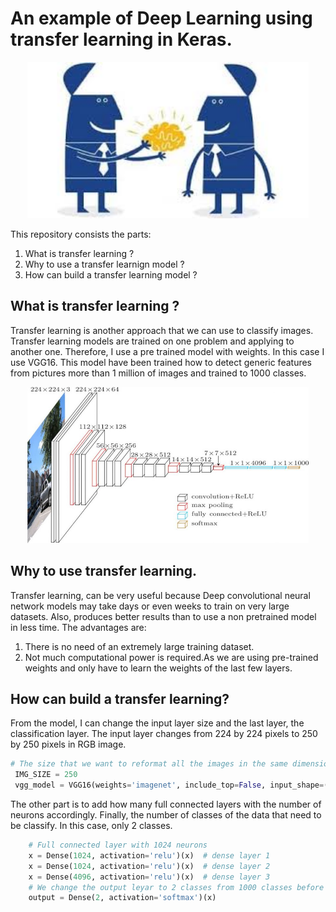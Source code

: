 # An example of Deep Learning using transfer learning in Keras.


<p align="center"> 
<img src="https://github.com/BardisRenos/TransferLearning/blob/master/transferLearning.jfif" width="450" height="250">
</p>



This repository consists the parts:

1. What is transfer learning ?
2. Why to use a transfer learnign model ?
3. How can build a transfer learning model ?


## What is transfer learning ?
Transfer learning is another approach that we can use to classify images. Transfer learning models are trained on one problem and applying to another one. Therefore, I use a pre trained model with weights. In this case I use VGG16. This model have been trained how to detect generic features from pictures more than 1 million of images and trained to 1000 classes. 

<p align="center"> 
<img src="https://github.com/BardisRenos/TransferLearning/blob/master/vgg16.jpg" width="450" height="250">
</p>


## Why to use transfer learning.
Transfer learning, can be very useful because Deep convolutional neural network models may take days or even weeks to train on very large datasets. Also, produces better results than to use a non pretrained model in less time. The advantages are:
    
   1. There is no need of an extremely large training dataset.
   2. Not much computational power is required.As we are using pre-trained weights and only have to learn the weights of the last few layers.

## How can build a transfer learning?
From the model, I can change the input layer size and the last layer, the classification layer. The input layer changes from 224 by 224 pixels to 250 by 250 pixels in RGB image.

```python
# The size that we want to reformat all the images in the same dimensions
 IMG_SIZE = 250
 vgg_model = VGG16(weights='imagenet', include_top=False, input_shape=(IMG_SIZE, IMG_SIZE, 3))
```

The other part is to add how many full connected layers with the number of neurons accordingly. Finally, the number of classes of the data that need to be classify. In this case, only 2 classes. 

```python
    # Full connected layer with 1024 neurons
    x = Dense(1024, activation='relu')(x)  # dense layer 1
    x = Dense(1024, activation='relu')(x)  # dense layer 2
    x = Dense(4096, activation='relu')(x)  # dense layer 3
    # We change the output leyar to 2 classes from 1000 classes before
    output = Dense(2, activation='softmax')(x)
```

